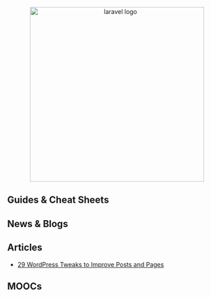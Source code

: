 <p align="center">
  <img width="400" src="https://i.ytimg.com/vi/NtDfaWfOuT0/maxresdefault.jpg"  alt="laravel logo">
</p>

## Guides & Cheat Sheets

## News & Blogs

## Articles

- [29 WordPress Tweaks to Improve Posts and Pages](https://www.hongkiat.com/blog/wordpress-tweaks-for-post-management/)

## MOOCs
